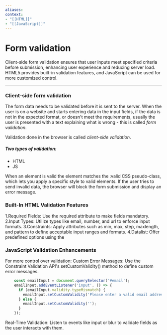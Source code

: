 ```yaml
---
aliases:
context:
- "[[HTML]]"
- "[[JavaScript]]"
---
```


# Form validation

Client-side form validation ensures that user inputs meet specified criteria before submission, enhancing user experience and reducing server load. HTML5 provides built-in validation features, and JavaScript can be used for more customized control.

---

### Client-side form validation
The form data needs to be validated before it is sent to the server.
When the user is on a website and starts entering data in the input fields, if the data is not in the expected format, or doesn't meet the requirements, usually the user is presented with a text explaining what is wrong - this is called *form validation*.

Validation done in the browser is called *client-side validation*.
##### Two types of validation:
- HTML
- JS

When an element is valid the element matches the :valid CSS pseudo-class, which lets you apply a specific style to valid elements.
If the user tries to send invalid data, the browser will block the form submission and display an error message. 

 ### Built-In HTML Validation Features
1.Required Fields: Use the required attribute to make fields mandatory.
2.Input Types: Utilize types like email, number, and url to enforce input formats.
3.Constraints: Apply attributes such as min, max, step, maxlength, and pattern to define acceptable input ranges and formats.
4.Datalist: Offer predefined options using the <datalist> element for inputs.
5.Styling Invalid Inputs: CSS pseudo-classes like :invalid and :valid allow visual cues for input validity.


### JavaScript Validation Enhancements
For more control over validation:
Custom Error Messages: Use the Constraint Validation API's setCustomValidity() method to define custom error messages.

``` javascript
	const emailInput = document.querySelector('#email');
	emailInput.addEventListener('input', () => {
	  if (emailInput.validity.typeMismatch) {
	    emailInput.setCustomValidity('Please enter a valid email address.');
	  } else {
	    emailInput.setCustomValidity('');
	  }
	});
```
Real-Time Validation: Listen to events like input or blur to validate fields as the user interacts with them.